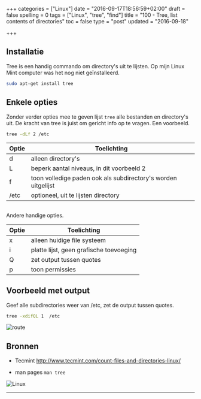 +++
categories = ["Linux"]
date = "2016-09-17T18:56:59+02:00"
draft = false
spelling = 0
tags = ["Linux", "tree", "find"]
title = "100 - Tree, list contents of directories"
toc = false
type = "post"
updated = "2016-09-18"

+++

## Installatie

Tree is een handig commando om directory's uit te lijsten. Op mijn Linux Mint
computer was het nog niet geïnstalleerd. 
```bash
sudo apt-get install tree
```

## Enkele opties

Zonder verder opties mee te geven lijst `tree` alle bestanden en
directory's uit. De kracht van tree is juist om gericht info op te vragen.
Een voorbeeld. 

```bash
tree -dLf 2 /etc
```

Optie | Toelichting
----- | -----------
d     | alleen directory's
L     | beperk aantal niveaus, in dit voorbeeld 2
f     | toon volledige paden ook als subdirectory's worden uitgelijst
/etc  | optioneel, uit te lijsten directory

## 
Andere handige opties.

Optie | Toelichting
----- | -----------
x     | alleen huidige file systeem
i     | platte lijst, geen grafische toevoeging
Q     | zet output tussen quotes
p     | toon permissies


## Voorbeeld met output
Geef alle subdirectories weer van /etc, zet de output tussen quotes.

```bash
tree -xdifQL 1  /etc
```

![route](/img/100-tree.jpg)


## Bronnen

- Tecmint http://www.tecmint.com/count-files-and-directories-linux/
* man pages `man tree`


![Linux](/img/logo_linux.jpg)

* * *

